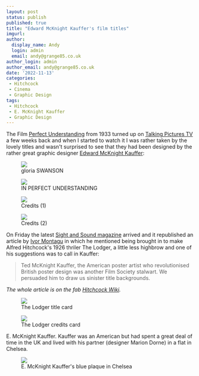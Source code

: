 ```yaml
---
layout: post
status: publish
published: true
title: "Edward McKnight Kauffer's film titles"
imgurl: 
author:
  display_name: Andy
  login: admin
  email: andy@grange85.co.uk
author_login: admin
author_email: andy@grange85.co.uk
date: '2022-11-13'
categories:
 - Hitchcock
 - Cinema
 - Graphic Design
tags:
 - Hitchcock
 - E. McKnight Kauffer
 - Graphic Design
---
```

The Film [Perfect Understanding]() from 1933 turned up on [Talking Pictures TV](https://talkingpicturestv.co.uk/) a few weeks back and when I started to watch it I was rather taken by the lovely titles and wasn't surprised to see that they had been designed by the rather great graphic designer [Edward McKnight Kauffer](https://en.wikipedia.org/wiki/Edward_McKnight_Kauffer):

<figure class="aligncenter"><img src="{{site.baseurl}}/images/perfect-understanding-gloria-swanson-title-kauffer.jpg" class="img-responsive" /><figcaption>gloria SWANSON</figcaption></figure>
<figure class="aligncenter"><img src="{{site.baseurl}}/images/perfect-understanding-title-kauffer.jpg" class="img-responsive" /><figcaption>IN PERFECT UNDERSTANDING</figcaption></figure>
<figure class="aligncenter"><img src="{{site.baseurl}}/images/perfect-understanding-credits-1-kauffer.jpg" class="img-responsive" /><figcaption>Credits (1)</figcaption></figure>
<figure class="aligncenter"><img src="{{site.baseurl}}/images/perfect-understanding-credits-2-kauffer.jpg" class="img-responsive" /><figcaption>Credits (2)</figcaption></figure>

On Friday the latest [Sight and Sound magazine](https://www.bfi.org.uk/sight-and-sound) arrived and it republished an article by [Ivor Montagu](https://en.wikipedia.org/wiki/Ivor_Montagu) in which he mentioned being brought in to make Alfred Hitchcock's 1926 thriler The Lodger, a little less highbrow and one of his suggestions was to call in Kauffer:

> Ted McKnight Kauffer, the American poster artist who revolutionised British poster design was another Film Society stalwart. We persuaded him to draw us sinister title backgrounds.

_The whole article is on the fab [Hitchcock Wiki](https://the.hitchcock.zone/wiki/Sight_and_Sound_(1980)_-_Working_with_Hitchcock)._

<figure class="aligncenter"><img src="{{site.baseurl}}/images/the-lodger-title.jpg" class="img-responsive" /><figcaption>The Lodger title card</figcaption></figure>

<figure class="aligncenter"><img src="{{site.baseurl}}/images/the-lodger-credits-kauffer.jpg" class="img-responsive" /><figcaption>The Lodger credits card</figcaption></figure>

E. McKnight Kauffer. Kauffer was an American but had spent a great deal of time in the UK and lived with his partner (designer Marion Dorne) in a flat in Chelsea.

<figure class="aligncenter"><img src="{{site.baseurl}}/images/kauffer-blue-plaque.jpg" class="img-responsive" /><figcaption>E. McKnight Kauffer's blue plaque in Chelsea</figcaption></figure>
